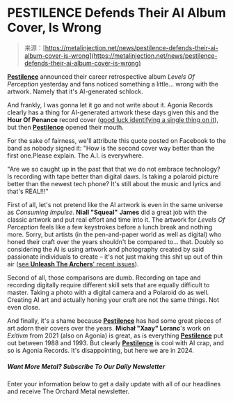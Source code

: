 <!--yml
category: 未分类
date: 2024-05-29 13:18:53
-->

# PESTILENCE Defends Their AI Album Cover, Is Wrong

> 来源：[https://metalinjection.net/news/pestilence-defends-their-ai-album-cover-is-wrong](https://metalinjection.net/news/pestilence-defends-their-ai-album-cover-is-wrong)

**[Pestilence](/tag/pestilence)** announced their career retrospective album *Levels Of Perception* yesterday and fans noticed something a little… wrong with the artwork. Namely that it's AI-generated schlock.

And frankly, I was gonna let it go and not write about it. Agonia Records clearly has a thing for AI-generated artwork these days given this and the **Hour Of Penance** record cover ([good luck identifying a single thing on it](https://f4.bcbits.com/img/a3819425169_10.jpg)), but then **[Pestilence](/tag/pestilence)** opened their mouth.

For the sake of fairness, we'll attribute this quote posted on Facebook to the band as nobody signed it: "How is the second cover way better than the first one.Please explain. The A.I. is everywhere.

"Are we so caught up in the past that that we do not embrace technology? Is recording with tape better than digital daws. Is taking a polaroid picture better than the newest tech phone? It's still about the music and lyrics and that's REAL!!!"

First of all, let's not pretend like the AI artwork is even in the same universe as *Consuming Impulse*. **Niall "Squeal"** **James** did a great job with the classic artwork and put real effort and time into it. The artwork for *Levels Of Perception* feels like a few keystrokes before a lunch break and nothing more. Sorry, but artists (in the pen-and-paper world as well as digital) who honed their craft over the years shouldn't be compared to… that. Doubly so considering the AI is using artwork and photography created by said passionate individuals to create – it's not just making this shit up out of thin air ([see **Unleash The Archers**' recent issues](https://metalinjection.net/news/unleash-the-archers-addresses-the-use-of-ai-in-their-latest-music-video)).

Second of all, those comparisons are dumb. Recording on tape and recording digitally require different skill sets that are equally difficult to master. Taking a photo with a digital camera and a Polaroid do as well. Creating AI art and actually honing your craft are not the same things. Not even close.

And finally, it's a shame because **[Pestilence](/tag/pestilence)** has had some great pieces of art adorn their covers over the years. **Michał "Xaay" Loranc**'s work on *Exitivm* from 2021 (also on Agonia) is great, as is everything **[Pestilence](/tag/pestilence)** put out between 1988 and 1993\. But clearly **[Pestilence](/tag/pestilence)** is cool with AI crap, and so is Agonia Records. It's disappointing, but here we are in 2024.

##### Want More Metal? Subscribe To Our Daily Newsletter

Enter your information below to get a daily update with all of our headlines and receive The Orchard Metal newsletter.